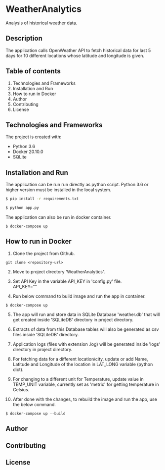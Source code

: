# WeatherAnalytics

Analysis of historical weather data.

## Description

The application calls OpenWeather API to fetch historical data for last 5 days for 10 different locations whose latitude and longitude is given.

## Table of contents

1. Technologies and Frameworks
2. Installation and Run
3. How to run in Docker
4. Author
5. Contributing
6. License

## Technologies and Frameworks

The project is created with:
* Python 3.6
* Docker 20.10.0
* SQLite

## Installation and Run

The application can be run run directly as python script. 
Python 3.6 or higher version must be installed in the local system.

```bash
$ pip install -r requirements.txt

$ python app.py
```

The application can also be run in docker container.
```
$ docker-compose up
```

## How to run in Docker

1. Clone the project from Github.
```
git clone <repository-url>
```

2. Move to project directory 'WeatherAnalytics'.

3. Set API Key in the variable API_KEY in 'config.py' file. \
     API_KEY=""

4. Run below command to build image and run the app in container.
```
$ docker-compose up
```

5. The app will run and store data in SQLite Database 'weather.db' that will get created inside 'SQLiteDB' directory in project directory.

6. Extracts of data from this Database tables will also be generated as csv files inside 'SQLiteDB' directory.

7. Application logs (files with extension .log) will be generated inside 'logs' directory in project directory.

8. For fetching data for a different location\city, update or add Name, Latitude and Longitude of the location in LAT_LONG variable (python dict).

9. For changing to a different unit for Temperature, update value in TEMP_UNIT variable, currently set as 'metric' for getting temperature in Celsius.

10. After done with the changes, to rebuild the image and run the app, use the below command.
```
$ docker-compose up --build
```

## Author 


## Contributing


## License

